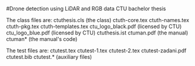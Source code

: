 #Drone detection using LiDAR and RGB data
CTU bachelor thesis

The class files are:
ctuthesis.cls (the class)
ctuth-core.tex
ctuth-names.tex
ctuth-pkg.tex
ctuth-templates.tex
ctu_logo_black.pdf (licensed by CTU)
ctu_logo_blue.pdf (licensed by CTU)
ctuthesis.ist
ctuman.pdf (the manual)
ctuman* (the manual's code)

The test files are:
ctutest.tex
ctutest-1.tex
ctutest-2.tex
ctutest-zadani.pdf
ctutest.bib
ctutest.* (auxiliary files)
